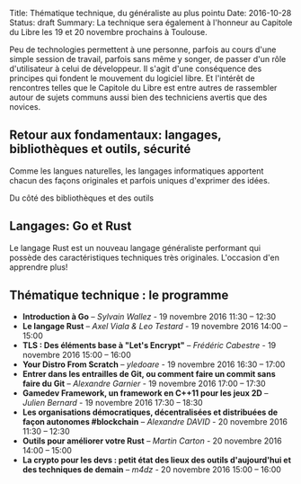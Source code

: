 Title: Thématique technique, du généraliste au plus pointu
Date: 2016-10-28
Status: draft
Summary: La technique sera également à l'honneur au Capitole du Libre les 19 et 20 novembre prochains à Toulouse.

Peu de technologies permettent à une personne, parfois au cours d'une simple session de travail, parfois sans même y songer, de passer d'un rôle d'utilisateur à celui de développeur. Il s'agit d'une conséquence des principes qui fondent le mouvement du logiciel libre. Et l'intérêt de rencontres telles que le Capitole du Libre est entre autres de rassembler autour de sujets communs aussi bien des techniciens avertis que des novices.

## Retour aux fondamentaux: langages, bibliothèques et outils, sécurité

Comme les langues naturelles, les langages informatiques apportent chacun des façons originales et parfois uniques d'exprimer des idées.

Du côté des bibliothèques et des outils

## Langages: Go et Rust

Le langage Rust est un nouveau langage généraliste performant qui possède des caractéristiques techniques très originales. L'occasion d'en apprendre plus!

## Thématique technique : le programme

* **Introduction à Go** – *Sylvain Wallez* - 19 novembre 2016 11:30 – 12:30
* **Le langage Rust** – *Axel Viala & Leo Testard* - 19 novembre 2016 14:00 – 15:00
* **TLS : Des éléments base à "Let's Encrypt"** – *Frédéric Cabestre* - 19 novembre 2016 15:00 – 16:00
* **Your Distro From Scratch** – *yledoare* - 19 novembre 2016 16:30 – 17:00
* **Entrer dans les entrailles de Git, ou comment faire un commit sans faire du Git** – *Alexandre Garnier* - 19 novembre 2016 17:00 – 17:30
* **Gamedev Framework, un framework en C++11 pour les jeux 2D** – *Julien Bernard* - 19 novembre 2016 17:30 – 18:30
* **Les organisations démocratiques, décentralisées et distribuées de façon autonomes #blockchain** – *Alexandre DAVID* - 20 novembre 2016 11:30 – 12:30
* **Outils pour améliorer votre Rust** – *Martin Carton* - 20 novembre 2016 14:00 – 15:00
* **La crypto pour les devs : petit état des lieux des outils d'aujourd'hui et des techniques de demain** – *m4dz* - 20 novembre 2016 15:00 – 16:00
